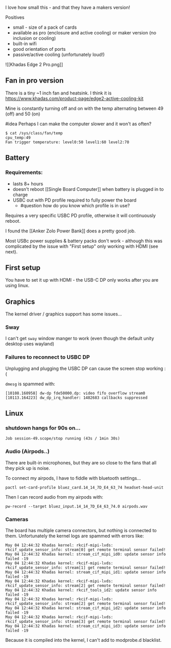 I love how small this - and that they have a makers version!

Positives
- small - size of a pack of cards
- available as pro (enclosure and active cooling) or maker version (no inclusion or cooling)
- built-in wifi
- good orientation of ports
- passive/active cooling (unfortunately loud!)

![[Khadas Edge 2 Pro.png]]
## Fan in pro version

There is a tiny ~1 inch fan and heatsink.  I think it is https://www.khadas.com/product-page/edge2-active-cooling-kit

Mine is constantly turning off and on with the temp alternating between 49 (off) and 50 (on)

#idea Perhaps I can make the computer slower and it won't as often?

```
$ cat /sys/class/fan/temp
cpu_temp:49
Fan trigger temperature: level0:50 level1:60 level2:70
```
## Battery

### Requirements:
- lasts 8+ hours
- doesn't reboot [[Single Board Computer]] when battery is plugged in to charge
- USBC out with PD profile required to fully power the board
	- #question how do you know which profile is in use?

Requires a very specific USBC PD profile, otherwise it will continuously reboot.

I found the [[Anker Zolo Power Bank]] does a pretty good job.

Most USBc power supplies & battery packs don't work - although this was complicated by the issue with "First setup" only working with HDMI (see next).
## First setup

You have to set it up with HDMI - the USB-C DP only works after you are using linux.

## Graphics

The kernel driver / graphics support has some issues...
### Sway

I can't get `sway` window manger to work (even though the default unity desktop uses wayland)
### Failures to reconnect to USBC DP

Unplugging and plugging the USBC DP can cause the screen stop working :(

`dmesg` is spammed with:

```
[10108.160958] dw-dp fde50000.dp: video fifo overflow stream0
[10113.164223] dw_dp_irq_handler: 1482683 callbacks suppressed
```

## Linux

### shutdown hangs for 90s on...

```
Job session-49.scope/stop running (43s / 1min 30s)
```

### Audio (Airpods..)

There are built-in microphones, but they are so close to the fans that all they pick up is noise.

To connect my airpods, I have to fiddle with bluetooth settings...

```
pactl set-card-profile bluez_card.14_14_7D_E4_63_74 headset-head-unit
```

Then I can record audio from my airpods with:

```
pw-record --target bluez_input.14_14_7D_E4_63_74.0 airpods.wav
```
### Cameras

The board has multiple camera connectors, but nothing is connected to them. Unfortunately the kernel logs are spammed with errors like:

```
May 04 12:44:32 Khadas kernel: rkcif-mipi-lvds: rkcif_update_sensor_info: stream[0] get remote terminal sensor failed!
May 04 12:44:32 Khadas kernel: stream_cif_mipi_id0: update sensor info failed -19
May 04 12:44:32 Khadas kernel: rkcif-mipi-lvds: rkcif_update_sensor_info: stream[1] get remote terminal sensor failed!
May 04 12:44:32 Khadas kernel: stream_cif_mipi_id1: update sensor info failed -19
May 04 12:44:32 Khadas kernel: rkcif-mipi-lvds: rkcif_update_sensor_info: stream[2] get remote terminal sensor failed!
May 04 12:44:32 Khadas kernel: rkcif_tools_id2: update sensor info failed -19
May 04 12:44:32 Khadas kernel: rkcif-mipi-lvds: rkcif_update_sensor_info: stream[2] get remote terminal sensor failed!
May 04 12:44:32 Khadas kernel: stream_cif_mipi_id2: update sensor info failed -19
May 04 12:44:32 Khadas kernel: rkcif-mipi-lvds: rkcif_update_sensor_info: stream[3] get remote terminal sensor failed!
May 04 12:44:32 Khadas kernel: stream_cif_mipi_id3: update sensor info failed -19
```

Because it is compiled into the kernel, I can't add to modprobe.d blacklist.